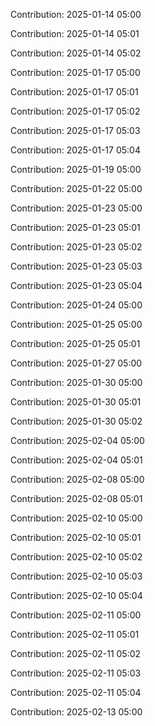 Contribution: 2025-01-14 05:00

Contribution: 2025-01-14 05:01

Contribution: 2025-01-14 05:02

Contribution: 2025-01-17 05:00

Contribution: 2025-01-17 05:01

Contribution: 2025-01-17 05:02

Contribution: 2025-01-17 05:03

Contribution: 2025-01-17 05:04

Contribution: 2025-01-19 05:00

Contribution: 2025-01-22 05:00

Contribution: 2025-01-23 05:00

Contribution: 2025-01-23 05:01

Contribution: 2025-01-23 05:02

Contribution: 2025-01-23 05:03

Contribution: 2025-01-23 05:04

Contribution: 2025-01-24 05:00

Contribution: 2025-01-25 05:00

Contribution: 2025-01-25 05:01

Contribution: 2025-01-27 05:00

Contribution: 2025-01-30 05:00

Contribution: 2025-01-30 05:01

Contribution: 2025-01-30 05:02

Contribution: 2025-02-04 05:00

Contribution: 2025-02-04 05:01

Contribution: 2025-02-08 05:00

Contribution: 2025-02-08 05:01

Contribution: 2025-02-10 05:00

Contribution: 2025-02-10 05:01

Contribution: 2025-02-10 05:02

Contribution: 2025-02-10 05:03

Contribution: 2025-02-10 05:04

Contribution: 2025-02-11 05:00

Contribution: 2025-02-11 05:01

Contribution: 2025-02-11 05:02

Contribution: 2025-02-11 05:03

Contribution: 2025-02-11 05:04

Contribution: 2025-02-13 05:00

